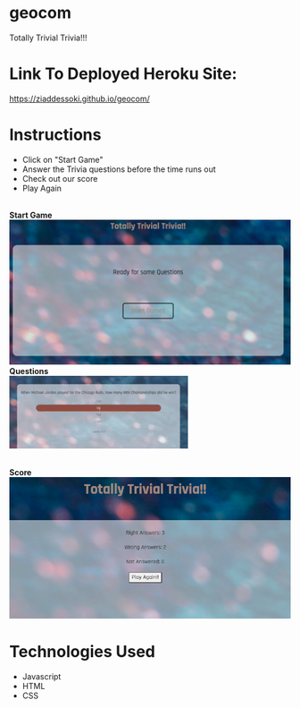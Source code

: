 # geocom


Totally Trivial Trivia!!!

# Link To Deployed Heroku Site:
https://ziaddessoki.github.io/geocom/

# Instructions
- Click on "Start Game"
- Answer the Trivia questions before the time runs out
- Check out our score
- Play Again


<br/><strong>Start Game</strong><br/> ![Login](./assets/images/start.png)
<br/><strong>Questions</strong> <br/> ![Login](./assets/images/questions.gif) 

<br/><strong>Score</strong> <br/> ![Login](./assets/images/score.png)



# Technologies Used


- Javascript
- HTML
- CSS

